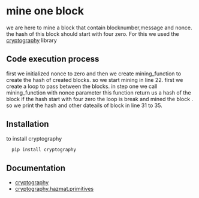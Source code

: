 
# mine one block
we are here to mine  a block that contain blocknumber,message and nonce.
the hash of this block should start with four zero.
For this we used the [cryptography](https://pypi.org/project/cryptography/) library
## Code execution process

first we initialized nonce to zero and then we create mining_function to create the hash of created blocks. so we start mining in line 22. first we create a loop to pass between the blocks.
in step one we call mining_function with nonce parameter
this function return us a hash of the block
if the hash start with four zero the loop is break and mined the block .
so we print the hash and other dateails of block in line 31 to 35.
## Installation

to install cryptography

```bash
  pip install cryptography
```


## Documentation

- [cryptography](https://cryptography.io/en/latest/)
- [cryptography.hazmat.primitives](https://cryptography.io/en/latest/hazmat/primitives/cryptographic-hashes/)